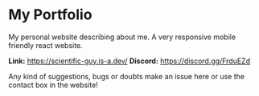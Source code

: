 # My Portfolio

My personal website describing about me. A very responsive mobile friendly react website.

**Link:** https://scientific-guy.is-a.dev/
**Discord:** https://discord.gg/FrduEZd

Any kind of suggestions, bugs or doubts make an issue here or use the contact box in the website!
